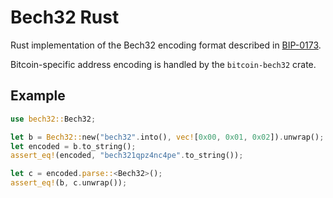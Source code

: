 # Bech32 Rust

Rust implementation of the Bech32 encoding format described in [BIP-0173](https://github.com/bitcoin/bips/blob/master/bip-0173.mediawiki).

Bitcoin-specific address encoding is handled by the `bitcoin-bech32` crate.

## Example
```rust
use bech32::Bech32;

let b = Bech32::new("bech32".into(), vec![0x00, 0x01, 0x02]).unwrap();
let encoded = b.to_string();
assert_eq!(encoded, "bech321qpz4nc4pe".to_string());

let c = encoded.parse::<Bech32>();
assert_eq!(b, c.unwrap());
```
